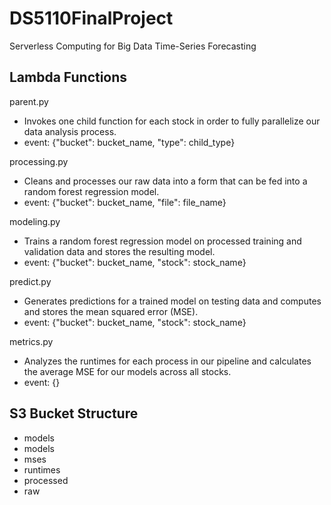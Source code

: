 # DS5110FinalProject
Serverless Computing for Big Data Time-Series Forecasting

## Lambda Functions

parent.py
 * Invokes one child function for each stock in order to fully parallelize our data analysis process.
 * event: {"bucket": bucket_name, "type": child_type}

processing.py
  * Cleans and processes our raw data into a form that can be fed into a random forest regression model.
  * event: {"bucket": bucket_name, "file": file_name}

modeling.py
  * Trains a random forest regression model on processed training and validation data and stores the resulting model.
  * event: {"bucket": bucket_name, "stock": stock_name}

predict.py
  * Generates predictions for a trained model on testing data and computes and stores the mean squared error (MSE).
  * event: {"bucket": bucket_name, "stock": stock_name}

metrics.py
  * Analyzes the runtimes for each process in our pipeline and calculates the average MSE for our models across all stocks.
  * event: {}

## S3 Bucket Structure

 * models
 *  models
 *  mses
 *  runtimes
 * processed
 * raw
